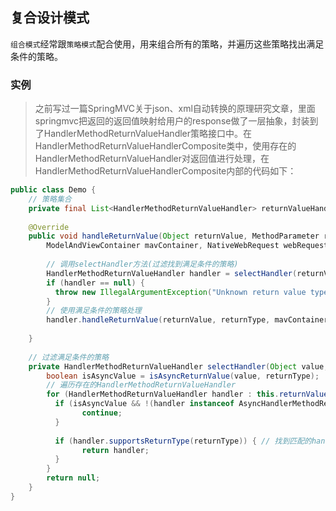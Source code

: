 ## 复合设计模式

`组合模式`经常跟`策略模式`配合使用，用来组合所有的策略，并遍历这些策略找出满足条件的策略。

### 实例

>之前写过一篇SpringMVC关于json、xml自动转换的原理研究文章，里面springmvc把返回的返回值映射给用户的response做了一层抽象，封装到了HandlerMethodReturnValueHandler策略接口中。在HandlerMethodReturnValueHandlerComposite类中，使用存在的HandlerMethodReturnValueHandler对返回值进行处理，在HandlerMethodReturnValueHandlerComposite内部的代码如下：

```java
public class Demo {
    // 策略集合
    private final List<HandlerMethodReturnValueHandler> returnValueHandlers = new ArrayList<HandlerMethodReturnValueHandler>();
    
    @Override
    public void handleReturnValue(Object returnValue, MethodParameter returnType,
        ModelAndViewContainer mavContainer, NativeWebRequest webRequest) throws Exception {
        
        // 调用selectHandler方法(过滤找到满足条件的策略)
        HandlerMethodReturnValueHandler handler = selectHandler(returnValue, returnType);
        if (handler == null) {
          throw new IllegalArgumentException("Unknown return value type: " + returnType.getParameterType().getName());
        }
        // 使用满足条件的策略处理
        handler.handleReturnValue(returnValue, returnType, mavContainer, webRequest); // 使用找到的handler进行处理
        
    }
    
    // 过滤满足条件的策略
    private HandlerMethodReturnValueHandler selectHandler(Object value, MethodParameter returnType) {
        boolean isAsyncValue = isAsyncReturnValue(value, returnType);
        // 遍历存在的HandlerMethodReturnValueHandler
        for (HandlerMethodReturnValueHandler handler : this.returnValueHandlers) {
          if (isAsyncValue && !(handler instanceof AsyncHandlerMethodReturnValueHandler)) {
                continue;
          }
          
          if (handler.supportsReturnType(returnType)) { // 找到匹配的handler(找到满足条件的策略)
                return handler;
          }
        }
        return null;
    }
}
```